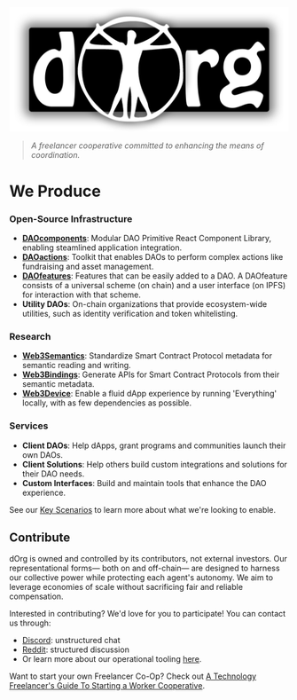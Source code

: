 ![](logo.png)

> *A freelancer cooperative committed to enhancing the means of coordination.*

# We Produce

### Open-Source Infrastructure

- **[DAOcomponents](https://github.com/dOrgTech/DAOcomponents)**: Modular DAO Primitive React Component Library, enabling steamlined application integration.
- **[DAOactions](https://github.com/dOrgTech/DAOactions)**: Toolkit that enables DAOs to perform complex actions like fundraising and asset management.
- **[DAOfeatures](https://github.com/dOrgTech/DAOfeatures)**: Features that can be easily added to a DAO. A DAOfeature consists of a universal scheme (on chain) and a user interface (on IPFS) for interaction with that scheme.
- **Utility DAOs**: On-chain organizations that provide ecosystem-wide utilities, such as identity verification and token whitelisting.

### Research

- **[Web3Semantics](https://github.com/dOrgTech/research/tree/master/Web3Semantics)**: Standardize Smart Contract Protocol metadata for semantic reading and writing.
- **[Web3Bindings](https://github.com/dOrgTech/research/tree/master/Web3Binding)**: Generate APIs for Smart Contract Protocols from their semantic metadata.
- **[Web3Device](https://github.com/dOrgTech/research/blob/master/Web3Device.LocalEverything/study.md)**: Enable a fluid dApp experience by running 'Everything' locally, with as few dependencies as possible.

### Services

- **Client DAOs**: Help dApps, grant programs and communities launch their own DAOs.
- **Client Solutions**: Help others build custom integrations and solutions for their DAO needs.
- **Custom Interfaces**: Build and maintain tools that enhance the DAO experience.

See our [Key Scenarios](https://github.com/dOrgTech/vision/blob/master/key-scenarios.md) to learn more about what we're looking to enable.


## Contribute

dOrg is owned and controlled by its contributors, not external investors. Our representational forms— both on and off-chain— are designed to harness our collective power while protecting each agent's autonomy. We aim to leverage economies of scale without sacrificing fair and reliable compensation.

Interested in contributing? We'd love for you to participate! You can contact us through:

- [Discord](https://discord.gg/6Kujmad): unstructured chat
- [Reddit](https://www.reddit.com/r/dOrgTech/): structured discussion
- Or learn more about our operational tooling [here](./operations).

Want to start your own Freelancer Co-Op? Check out [A Technology Freelancer's Guide To Starting a Worker Cooperative](https://www.techworker.coop/sites/default/files/TechCoopHOWTO.pdf).
